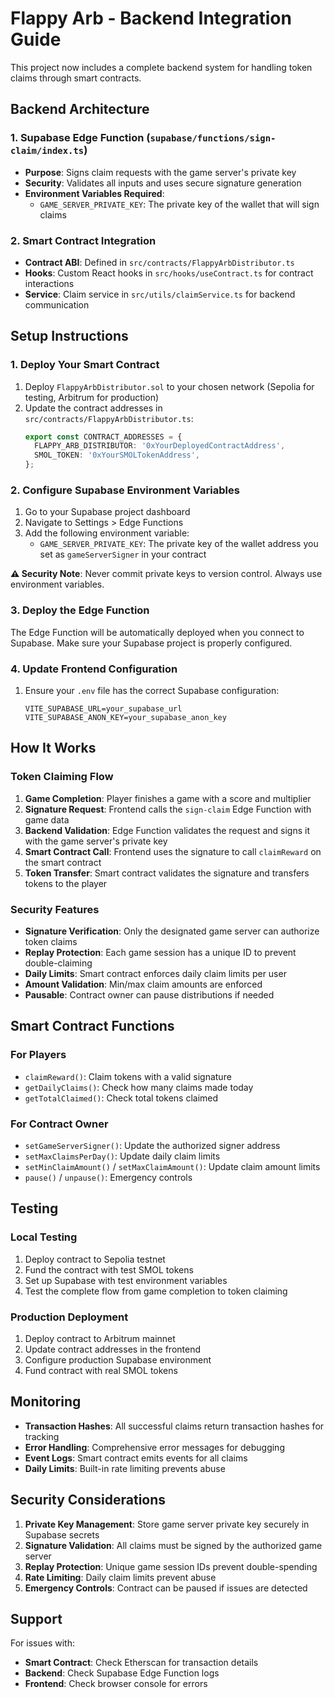 # Flappy Arb - Backend Integration Guide

This project now includes a complete backend system for handling token claims through smart contracts.

## Backend Architecture

### 1. Supabase Edge Function (`supabase/functions/sign-claim/index.ts`)
- **Purpose**: Signs claim requests with the game server's private key
- **Security**: Validates all inputs and uses secure signature generation
- **Environment Variables Required**:
  - `GAME_SERVER_PRIVATE_KEY`: The private key of the wallet that will sign claims

### 2. Smart Contract Integration
- **Contract ABI**: Defined in `src/contracts/FlappyArbDistributor.ts`
- **Hooks**: Custom React hooks in `src/hooks/useContract.ts` for contract interactions
- **Service**: Claim service in `src/utils/claimService.ts` for backend communication

## Setup Instructions

### 1. Deploy Your Smart Contract
1. Deploy `FlappyArbDistributor.sol` to your chosen network (Sepolia for testing, Arbitrum for production)
2. Update the contract addresses in `src/contracts/FlappyArbDistributor.ts`:
   ```typescript
   export const CONTRACT_ADDRESSES = {
     FLAPPY_ARB_DISTRIBUTOR: '0xYourDeployedContractAddress',
     SMOL_TOKEN: '0xYourSMOLTokenAddress',
   };
   ```

### 2. Configure Supabase Environment Variables
1. Go to your Supabase project dashboard
2. Navigate to Settings > Edge Functions
3. Add the following environment variable:
   - `GAME_SERVER_PRIVATE_KEY`: The private key of the wallet address you set as `gameServerSigner` in your contract

**⚠️ Security Note**: Never commit private keys to version control. Always use environment variables.

### 3. Deploy the Edge Function
The Edge Function will be automatically deployed when you connect to Supabase. Make sure your Supabase project is properly configured.

### 4. Update Frontend Configuration
1. Ensure your `.env` file has the correct Supabase configuration:
   ```
   VITE_SUPABASE_URL=your_supabase_url
   VITE_SUPABASE_ANON_KEY=your_supabase_anon_key
   ```

## How It Works

### Token Claiming Flow
1. **Game Completion**: Player finishes a game with a score and multiplier
2. **Signature Request**: Frontend calls the `sign-claim` Edge Function with game data
3. **Backend Validation**: Edge Function validates the request and signs it with the game server's private key
4. **Smart Contract Call**: Frontend uses the signature to call `claimReward` on the smart contract
5. **Token Transfer**: Smart contract validates the signature and transfers tokens to the player

### Security Features
- **Signature Verification**: Only the designated game server can authorize token claims
- **Replay Protection**: Each game session has a unique ID to prevent double-claiming
- **Daily Limits**: Smart contract enforces daily claim limits per user
- **Amount Validation**: Min/max claim amounts are enforced
- **Pausable**: Contract owner can pause distributions if needed

## Smart Contract Functions

### For Players
- `claimReward()`: Claim tokens with a valid signature
- `getDailyClaims()`: Check how many claims made today
- `getTotalClaimed()`: Check total tokens claimed

### For Contract Owner
- `setGameServerSigner()`: Update the authorized signer address
- `setMaxClaimsPerDay()`: Update daily claim limits
- `setMinClaimAmount()` / `setMaxClaimAmount()`: Update claim amount limits
- `pause()` / `unpause()`: Emergency controls

## Testing

### Local Testing
1. Deploy contract to Sepolia testnet
2. Fund the contract with test SMOL tokens
3. Set up Supabase with test environment variables
4. Test the complete flow from game completion to token claiming

### Production Deployment
1. Deploy contract to Arbitrum mainnet
2. Update contract addresses in the frontend
3. Configure production Supabase environment
4. Fund contract with real SMOL tokens

## Monitoring

- **Transaction Hashes**: All successful claims return transaction hashes for tracking
- **Error Handling**: Comprehensive error messages for debugging
- **Event Logs**: Smart contract emits events for all claims
- **Daily Limits**: Built-in rate limiting prevents abuse

## Security Considerations

1. **Private Key Management**: Store game server private key securely in Supabase secrets
2. **Signature Validation**: All claims must be signed by the authorized game server
3. **Replay Protection**: Unique game session IDs prevent double-spending
4. **Rate Limiting**: Daily claim limits prevent abuse
5. **Emergency Controls**: Contract can be paused if issues are detected

## Support

For issues with:
- **Smart Contract**: Check Etherscan for transaction details
- **Backend**: Check Supabase Edge Function logs
- **Frontend**: Check browser console for errors